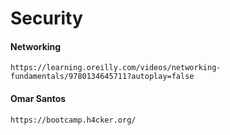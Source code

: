 # Security

#### Networking

```
https://learning.oreilly.com/videos/networking-fundamentals/9780134645711?autoplay=false
```

#### Omar Santos

```
https://bootcamp.h4cker.org/


```



